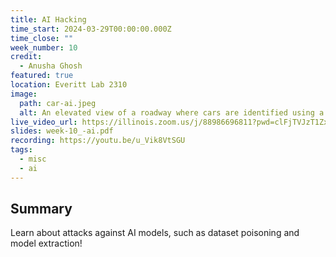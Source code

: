 ```yaml
---
title: AI Hacking
time_start: 2024-03-29T00:00:00.000Z
time_close: ""
week_number: 10
credit:
  - Anusha Ghosh
featured: true
location: Everitt Lab 2310
image:
  path: car-ai.jpeg
  alt: An elevated view of a roadway where cars are identified using a vision model
live_video_url: https://illinois.zoom.us/j/88986696811?pwd=clFjTVJzT1ZxZDZTSVVNMkVNdXJiQT09
slides: week-10_-ai.pdf
recording: https://youtu.be/u_Vik8VtSGU
tags:
  - misc
  - ai
---
```

## Summary

Learn about attacks against AI models, such as dataset poisoning and model extraction!